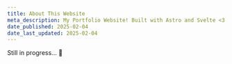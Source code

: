 ```yaml
---
title: About This Website
meta_description: My Portfolio Website! Built with Astro and Svelte <3. Show my cureated projects and article post (*still future plan*). Lighthouse Score 100~ 🙌
date_published: 2025-02-04
date_last_updated: 2025-02-04
---
```


Still in progress... 🚧